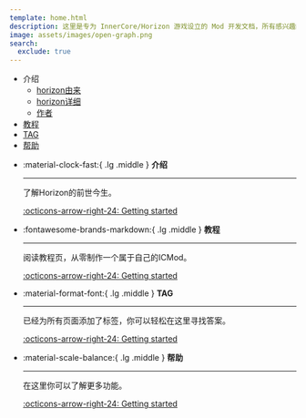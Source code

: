 ```yaml
---
template: home.html
description: 这里是专为 InnerCore/Horizon 游戏设立的 Mod 开发文档，所有感兴趣的玩家和开发者都可以参与页面编辑，共同构建和分享知识。无论你是想寻找灵感、学习 Mod 制作，还是希望贡献自己的经验，ICMod Wiki 都是你理想的学习平台。
image: assets/images/open-graph.png
search:
  exclude: true
---
```


* 介绍
    * [horizon由来](horizon_origin.md)
    * [horizon详细](horizon_more.md)
    * [作者](author.md)
* [教程](Guide/)
* [TAG](tags.md)
* [帮助](help/)

<div class="grid cards" markdown>

-   :material-clock-fast:{ .lg .middle } __介绍__

    ---

    了解Horizon的前世今生。

    [:octicons-arrow-right-24: Getting started](horizon_origin.md)

-   :fontawesome-brands-markdown:{ .lg .middle } __教程__

    ---

    阅读教程页，从零制作一个属于自己的ICMod。

    [:octicons-arrow-right-24: Getting started](Guide/Blocks/初步.md)

-   :material-format-font:{ .lg .middle } __TAG__

    ---

    已经为所有页面添加了标签，你可以轻松在这里寻找答案。

    [:octicons-arrow-right-24: Getting started](tags.md)

-   :material-scale-balance:{ .lg .middle } __帮助__

    ---

    在这里你可以了解更多功能。

    [:octicons-arrow-right-24: Getting started](help/ICMOD_WIKI_ordinance.md)

</div>